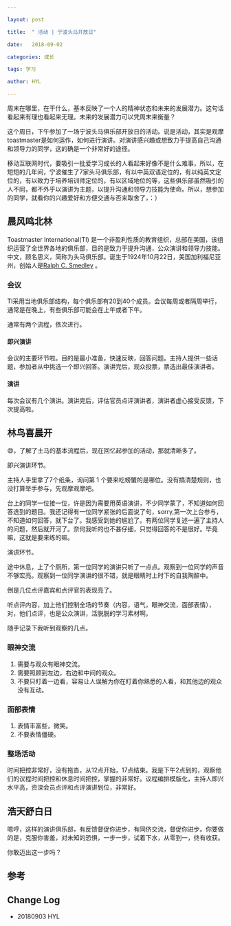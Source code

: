 ```yaml
---

layout: post

title:  " 活动 | 宁波头马开放日"

date:   2018-09-02

categories: 成长

tags: 学习

author: HYL

---
```


​	周末在哪里，在干什么，基本反映了一个人的精神状态和未来的发展潜力。这句话看起来有理也看起来无理。未来的发展潜力可以凭周末来衡量？



这个周日，下午参加了一场宁波头马俱乐部开放日的活动。说是活动，其实是观摩toastmaster是如何运作，如何进行演讲。对演讲感兴趣或想致力于提高自己沟通和领导力的同学，这的确是一个非常好的途径。



移动互联网时代，要吸引一批爱学习成长的人看起来好像不是什么难事，所以，在短短的几年间，宁波催生了7家头马俱乐部，有以中英双语定位的，有以纯英文定位的，有以致力于培养培训师定位的，有以区域地位的等，这些俱乐部虽然吸引的人不同，都不外乎以演讲为主题，以提升沟通和领导力技能为使命。所以，想参加的同学，就看你的兴趣爱好和方便交通与否来取舍了，：）



## 晨风鸣北林

Toastmaster International(TI) 是一个非盈利性质的教育组织，总部在美国，该组织运营了全世界各地的俱乐部，目的是致力于提升沟通，公众演讲和领导力技能。中文，顾名思义，简称为头马俱乐部。诞生于1924年10月22日，美国加利福尼亚州，创始人是[Ralph C. Smedley](https://en.wikipedia.org/wiki/Ralph_C._Smedley) 。



### 会议

TI采用当地俱乐部结构，每个俱乐部有20到40个成员。会议每周或者隔周举行，通常是在晚上，有些俱乐部可能会在上午或者下午。

通常有两个流程，依次进行。

#### 即兴演讲

会议的主要环节啦。目的是最小准备，快速反映，回答问题。主持人提供一些话题，参加者从中挑选一个即兴回答。演讲完后，观众投票，票选出最佳演讲者。

#### 演讲

每次会议有几个演讲。演讲完后，评估官员点评演讲者，演讲者虚心接受反馈，下次提高啦。



## 林鸟喜晨开 

😄，了解了土马的基本流程后，现在回忆起参加的活动，那就清晰多了。

即兴演讲环节。

主持人手里拿了7个纸条，询问第 1 个要来吃螃蟹的是哪位。没有搞清楚规则，也没打算举手参与，先观摩观摩吧。

台上的同学一位接一位，许是因为需要用英语演讲，不少同学蒙了，不知道如何回答选到的题目。我还记得有一位同学紧张的后面说了句，sorry,第一次上台参与，不知道如何回答，就下台了。我感受到她的尴尬了。有两位同学复述一遍了主持人的问题，然后就开河了。奈何我听的也不甚仔细，只觉得回答的不是很好。毕竟嘛，这就是要来练的嘛。

演讲环节。

途中休息，上了个厕所，第一位同学的演讲只听了一点点。观察到一位同学的声音不够宏亮。观察到一位同学演讲的很不错，就是眼睛时上时下的自我陶醉中。



倒是几位点评嘉宾和点评官的表现亮了。

听点评内容，加上他们控制全场的节奏（内容，语气，眼神交流，面部表情），对，他们点评，也是公众演讲，活脱脱的学习素材啊。

随手记录下我听到观察的几点。

### 眼神交流

1. 需要与观众有眼神交流。
2. 需要照顾到左边，右边和中间的观众。
3. 不要只盯着一边看，容易让人误解为你在盯着你熟悉的人看，和其他边的观众没有互动。

### 面部表情

1. 表情丰富些，微笑。
2. 不要表情僵硬。



### 整场活动

时间把控非常好，没有拖沓，从12点开始，17点结束。我是下午2点到的，观察他们的议程时间把控和休息时间把控，掌握的非常好。议程编排模版化，主持人即兴水平高，资深会员点评和点评演讲到位，非常好。





## 浩天舒白日

嗯哼，这样的演讲俱乐部，有反馈督促你进步，有同侪交流，督促你进步。你要做的是，克服你害羞，对未知的恐惧，一步一步，试着下水，从零到一，终有收获。

你敢迈出这一步吗？







## 参考






[^https://en.wikipedia.org/wiki/Toastmasters_International]: 维基介绍





## Change Log

- 20180903 HYL

















